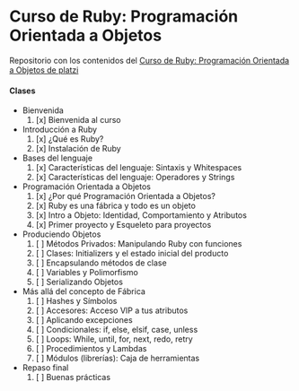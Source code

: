 # Curso de Ruby: Programación Orientada a Objetos
Repositorio con los contenidos del [Curso de Ruby: Programación Orientada a Objetos de platzi](https://platzi.com/clases/ruby-poo/)

#### Clases
* Bienvenida
    1. [x] Bienvenida al curso
* Introducción a Ruby
    1. [x] ¿Qué es Ruby?
    2. [x] Instalación de Ruby
* Bases del lenguaje
    1. [x] Características del lenguaje: Sintaxis y Whitespaces
    2. [x] Características del lenguaje: Operadores y Strings
* Programación Orientada a Objetos
    1. [x] ¿Por qué Programación Orientada a Objetos?
    2. [x] Ruby es una fábrica y todo es un objeto
    3. [x] Intro a Objeto: Identidad, Comportamiento y Atributos
    4. [x] Primer proyecto y Esqueleto para proyectos
* Produciendo Objetos
    1. [ ] Métodos Privados: Manipulando Ruby con funciones
    2. [ ] Clases: Initializers y el estado inicial del producto
    3. [ ] Encapsulando métodos de clase
    4. [ ] Variables y Polimorfismo
    5. [ ] Serializando Objetos
* Más allá del concepto de Fábrica
    1. [ ] Hashes y Símbolos
    2. [ ] Accesores: Acceso VIP a tus atributos
    3. [ ] Aplicando excepciones
    4. [ ] Condicionales: if, else, elsif, case, unless
    5. [ ] Loops: While, until, for, next, redo, retry
    5. [ ] Procedimientos y Lambdas
    6. [ ] Módulos (librerías): Caja de herramientas
* Repaso final
    1. [ ] Buenas prácticas